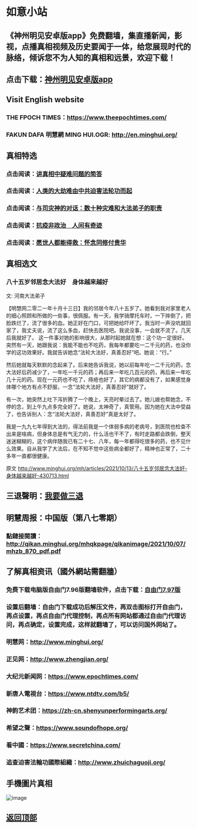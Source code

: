 # 如意小站

## 《神州明见安卓版app》免费翻墙，集直播新闻，影视，点播真相视频及历史要闻于一体，给您展现时代的脉络，倾诉您不为人知的真相和远景，欢迎下载！

## 点击下载：[神州明见安卓版app](https://github.com/pinhe91/tuiguang/files/7240768/_5.1.zip)

## Visit English website

### THE FPOCH TIMES：https://www.theepochtimes.com/

### FAKUN DAFA 明慧網 MING HUI.OGR: http://en.minghui.org/

## 真相特选

### 点击阅读：[讲真相中疑难问题的简答](https://github.com/pinhe91/jcxw3/tree/main)

### 点击阅读：[人类的大劫难由中共迫害法轮功而起](https://github.com/pinhe91/jcxw4/tree/main) 

### 点击阅读：[与司灾神的对话：数十种灾难和大法弟子的职责](https://github.com/pinhe91/jcxw1/tree/main) 

### 点击阅读：[抗疫非政治　人间有奇迹](https://github.com/pinhe91/jcxw2/tree/main) 

### 点击阅读：[愿世人都能得救：怀念同修付贵华](https://github.com/pinhe91/jcxw5/tree/main)

## 真相选文

### 八十五岁邻居念大法好　身体越来越好

文: 河南大法弟子 

【明慧网二零二一年十月十三日】我的邻居今年八十五岁了。她看到我对家里老人的细心照顾和所做的一些事，很佩服。有一天，我学骑摩托车时，一下摔倒了，把脸跌烂了，流了很多的血。她正好在门口，可把她给吓坏了。我当时一声没吭就回家了，我丈夫说，流了这么多血，赶快去医院吧。我说没事，一会就不流了。几天后我就好了。
这一件事对她的影响很大，从那时起她就在想：这个功一定很好。突然有一天，她跟我说：我能不能也不吃药，我每年都要吃一二千元的药，也没你学的这功效果好。我就告诉她念“法轮大法好，真善忍好”吧。她说：“行。”

然后她就每天默默的念起来了。后来她告诉我说，她以前每年吃一二千元的药，念大法好后药减少了，一年吃一千元的药；再后来一年吃几百元的药，再后来一年吃几十元的药。现在一元药也不吃了，痔疮也好了，其它的病都没有了，如果感觉身体哪个地方有点不舒服，一念“法轮大法好，真善忍好”就好了。

有一次，她突然上吐下泻折腾了一个晚上，天亮时晕过去了。她儿媳也帮她念，不停的念，到上午九点多完全好了。她说，太神奇了，真管用。因为她在大法中受益了，也告诉别人：念“法轮大法好，真善忍好”真是太好了。

我是一九九七年得到大法的，得法前我是一个体弱多病的老病号，到医院也检查不出来是啥病，但身体总是有气无力的，什么活也干不了，有时走路都会跌倒，整天迷迷糊糊的，这个病伴随我已有二十七、八年，每一年都得吃很多的药，也不见什么效果。自从我学了大法后，在不知不觉中这些病全都好了，精神也正常了，二十多年一直都很健康。

原文 http://www.minghui.org/mh/articles/2021/10/13/八十五岁邻居念大法好-身体越来越好-430713.html

## 三退聲明：[我要做三退](http://tuidang.ddns.net/)

## 明慧周报：中国版（第八七零期）

### 點鏈接閱讀：http://qikan.minghui.org/mhqkpage/qikanimage/2021/10/07/mhzb_870_pdf.pdf

## 了解真相资讯（國外網站需翻牆）

### 免费下载电脑版自由门7.96版翻墙软件，点击下载：[自由门7.97版](https://github.com/pinhe91/tuiguang/files/6839679/fg797r.zip)

### 设置后翻墙：自由门下载成功后解压文件，再双击图标打开自由门，再点设置，再点自由门代理控制，再点所有网站都通过自由门代理访问，再点确定，设置完成，这样就翻墙了，可以访问国外网站了。

### 明慧网：http://www.minghui.org/

### 正见网：http://www.zhengjian.org/

### 大纪元新闻网：https://www.epochtimes.com/

### 新唐人電視台：https://www.ntdtv.com/b5/

### 神韵艺术团：https://zh-cn.shenyunperformingarts.org/

### 希望之聲：https://www.soundofhope.org/

### 看中國：https://www.secretchina.com/

### 追查迫害法輪功國際組織：http://www.zhuichaguoji.org/

## 手機圖片真相

![image](https://user-images.githubusercontent.com/79625284/137106124-8fd45444-ee2b-479c-8b57-ee73bfe92252.png)

## [返回顶部](https://git.io/Js3EY)
